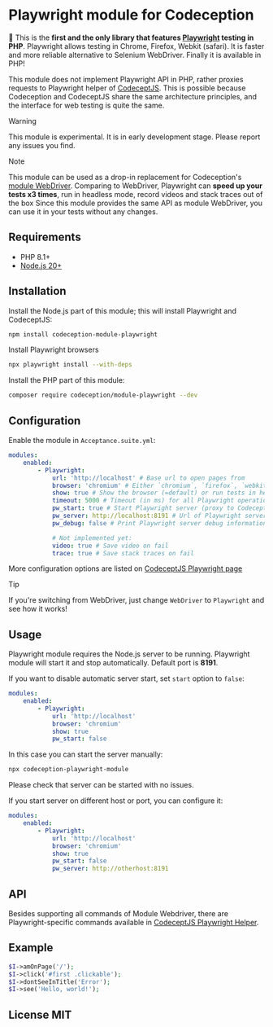
# Playwright module for Codeception

🚀 This is the **first and the only library that features [Playwright](https://playwright.dev) testing in PHP**. Playwright allows testing in Chrome, Firefox, Webkit (safari). It is faster and more reliable alternative to Selenium WebDriver. Finally it is available in PHP!

This module does not implement Playwright API in PHP, rather proxies requests to Playwright helper of [CodeceptJS](https://codecept.io). This is possible because Codeception and CodeceptJS share the same architecture principles, and the interface for web testing is quite the same.

> [!Warning]
> This module is experimental. It is in early development stage. Please report any issues you find.

> [!Note]
> This module can be used as a drop-in replacement for Codeception's [module WebDriver](https://codeception.com/docs/modules/WebDriver). Comparing to WebDriver, Playwright can **speed up your tests x3 times**, run in headless mode, record videos and stack traces out of the box
> Since this module provides the same API as module WebDriver, you can use it in your tests without any changes.

## Requirements

* PHP 8.1+
* [Node.js 20+](https://nodejs.org/)

## Installation

Install the Node.js part of this module; this will install Playwright and CodeceptJS:
```bash
npm install codeception-module-playwright
```
Install Playwright browsers
```bash
npx playwright install --with-deps
```
Install the PHP part of this module:
```bash
composer require codeception/module-playwright --dev
```

## Configuration

Enable the module in `Acceptance.suite.yml`:

```yaml
modules:
    enabled:
        - Playwright:
            url: 'http://localhost' # Base url to open pages from
            browser: 'chromium' # Either `chromium`, `firefox`, `webkit`
            show: true # Show the browser (=default) or run tests in headless mode
            timeout: 5000 # Timeout (in ms) for all Playwright operations. Default: 5000
            pw_start: true # Start Playwright server (proxy to CodeceptJS) automatically. Set to `false` and run the server manually in case the server doesn't start.
            pw_server: http://localhost:8191 # Url of Playwright server. Default: http://localhost:8191
            pw_debug: false # Print Playwright server debug information. Default: false

            # Not implemented yet:
            video: true # Save video on fail
            trace: true # Save stack traces on fail
```
More configuration options are listed on [CodeceptJS Playwright page](https://codecept.io/helpers/Playwright/#configuration)

> [!Tip]
> If you're switching from WebDriver, just change `WebDriver` to `Playwright` and see how it works!

## Usage

Playwright module requires the Node.js server to be running. Playwright module will start it and stop automatically. Default port is **8191**.

If you want to disable automatic server start, set `start` option to `false`:

```yaml
modules:
    enabled:
        - Playwright:
            url: 'http://localhost'
            browser: 'chromium'
            show: true
            pw_start: false
```

In this case you can start the server manually:

```bash
npx codeception-playwright-module
```
Please check that server can be started with no issues.

If you start server on different host or port, you can configure it:

```yaml
modules:
    enabled:
        - Playwright:
            url: 'http://localhost'
            browser: 'chromium'
            show: true
            pw_start: false
            pw_server: http://otherhost:8191
```

## API

Besides supporting all commands of Module Webdriver, there are Playwright-specific commands available in [CodeceptJS Playwright Helper](https://codecept.io/helpers/Playwright/).

## Example

```php
$I->amOnPage('/');
$I->click('#first .clickable');
$I->dontSeeInTitle('Error');
$I->see('Hello, world!');
```

## License MIT
